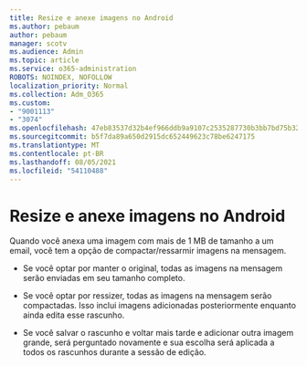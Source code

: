 ```yaml
---
title: Resize e anexe imagens no Android
ms.author: pebaum
author: pebaum
manager: scotv
ms.audience: Admin
ms.topic: article
ms.service: o365-administration
ROBOTS: NOINDEX, NOFOLLOW
localization_priority: Normal
ms.collection: Adm_O365
ms.custom:
- "9001113"
- "3074"
ms.openlocfilehash: 47eb83537d32b4ef966ddb9a9107c2535287730b3bb7bd75b32c894c6411aeca
ms.sourcegitcommit: b5f7da89a650d2915dc652449623c78be6247175
ms.translationtype: MT
ms.contentlocale: pt-BR
ms.lasthandoff: 08/05/2021
ms.locfileid: "54110488"
---
```

# <a name="resize-and-attach-images-on-android"></a>Resize e anexe imagens no Android

Quando você anexa uma imagem com mais de 1 MB de tamanho a um email, você tem a opção de compactar/ressarmir imagens na mensagem.
 
- Se você optar por manter o original, todas as imagens na mensagem serão enviadas em seu tamanho completo.
 
- Se você optar por ressizer, todas as imagens na mensagem serão compactadas.  Isso inclui imagens adicionadas posteriormente enquanto ainda edita esse rascunho.
 
- Se você salvar o rascunho e voltar mais tarde e adicionar outra imagem grande, será perguntado novamente e sua escolha será aplicada a todos os rascunhos durante a sessão de edição.
 
